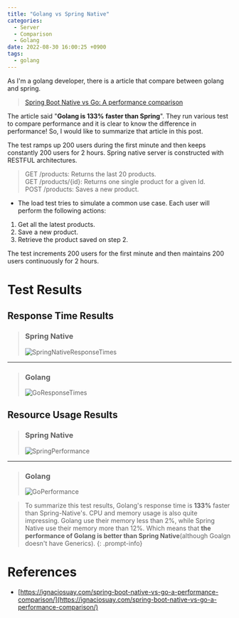 ```yaml
---
title: "Golang vs Spring Native"
categories:
  - Server
  - Comparison
  - Golang
date: 2022-08-30 16:00:25 +0900
tags:
  - golang
---
```


As I'm a golang developer, there is a article that compare between golang and spring.
> [Spring Boot Native vs Go: A performance comparison](https://ignaciosuay.com/spring-boot-native-vs-go-a-performance-comparison/)

The article said "**Golang is 133% faster than Spring**". They run various test to compare performance and it is clear to know the difference in performance! So, I would like to summarize that article in this post.

The test ramps up 200 users during the first minute and then keeps constantly 200 users for 2 hours. Spring native server is constructed with RESTFUL architectures.
> GET /products: Returns the last 20 products.   
> GET /products/{id}: Returns one single product for a given Id.   
> POST /products: Saves a new product.   


* The load test tries to simulate a common use case. Each user will perform the following actions:
1. Get all the latest products.
2. Save a new product.
3. Retrieve the product saved on step 2.

The test increments 200 users for the first minute and then maintains 200 users continuously for 2 hours.
# Test Results
## Response Time Results

> ### Spring Native
> ![SpringNativeResponseTimes](../../assets/p/3/SpringNativeResponseTimes.png)

---------------------------------------

> ### Golang
> ![GoResponseTimes](../../assets/p/3/GoResponseTimes.png)

## Resource Usage Results

> ### Spring Native
>![SpringPerformance](../../assets/p/3/Sprin2Performance-1.png)

---------------------------------------

> ### Golang
> ![GoPerformance](../../assets/p/3/GoPerformance.png)

> To summarize this test results, Golang's response time is **133%** faster than Spring-Native's. CPU and memory usage is also quite impressing. Golang use their memory less than 2%, while Spring Native use their memory more than 12%. Which means that **the performance of Golang is better than Spring Native**(although Goalgn doesn't have Generics).
{: .prompt-info}

# References
* [https://ignaciosuay.com/spring-boot-native-vs-go-a-performance-comparison/](https://ignaciosuay.com/spring-boot-native-vs-go-a-performance-comparison/)
